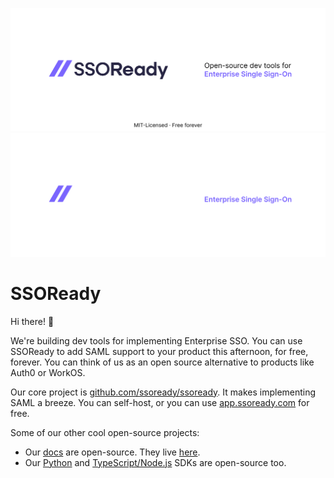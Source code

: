 <p align="center">
<a href="https://github.com/ssoready/ssoready">
<img src="https://github.com/ucarion/documentation/blob/main/Frame%2024%20(2).png?raw=true#gh-light-mode-only">
<img src="https://github.com/ucarion/documentation/blob/main/Frame%2025%20(2).png?raw=true#gh-dark-mode-only">
</a>
</p>

# SSOReady

Hi there! :wave:

We're building dev tools for implementing Enterprise SSO. You can use SSOReady
to add SAML support to your product this afternoon, for free, forever. You can
think of us as an open source alternative to products like Auth0 or WorkOS.

Our core project is
[github.com/ssoready/ssoready](https://github.com/ssoready/ssoready). It makes
implementing SAML a breeze. You can self-host, or you can use
[app.ssoready.com](https://app.ssoready.com) for free.

Some of our other cool open-source projects:

* Our [docs](https://ssoready.com/docs) are open-source. They live
  [here](github.com/ssoready/fern-config).
* Our [Python](https://github.com/ssoready/ssoready-python) and
  [TypeScript/Node.js](https://github.com/ssoready/ssoready-typescript) SDKs are open-source too.
